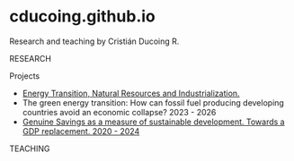 # cducoing.github.io
Research and teaching by Cristián Ducoing R. 


RESEARCH

Projects 

- [Energy Transition, Natural Resources and Industrialization.](https://academicos.unavarra.es/CawDOS/jsf/seleccionActividades/seleccionActividades.jsf)
- The green energy transition: How can fossil fuel producing developing countries avoid an economic collapse? 2023 - 2026
- [Genuine Savings as a measure of sustainable development. Towards a GDP replacement. 2020 - 2024](https://www.rj.se/bidrag/2019/genuine-savings.-mot-ett-alternativ-till-bnp)


TEACHING 

